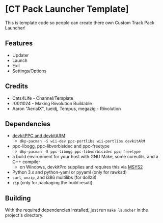 # [CT Pack Launcher Template]
This is template code so people can create there own Custom Track Pack Launcher!

## Features

- Updater
- Launch
- Exit
- Settings/Options

## Credits

- Cats4Life - Channel/Template
- r00t1024 - Making Riivolution Buildable
- Aaron "AerialX", tueidj, Tempus, megazig - Riivolution

## Dependencies

- [devkitPPC and devkitARM](https://devkitpro.org/wiki/Getting_Started)
	- `dkp-pacman -S wii-dev ppc-portlibs wii-portlibs devkitARM`
- ppc-libogg, ppc-libvorbisidec and ppc-freetype
	- `dkp-pacman -S ppc-libogg ppc-libvorbisidec ppc-freetype`
- a build environment for your host with GNU Make, some coreutils, and a C++ compiler
	- on Windows, devkitPro supplies and requires this via [MSYS2](https://www.msys2.org/)
- Python 3.x and python-yaml or pyyaml (only for rawksd)
- `curl`, `unzip`, and i386 multilibs (for dollz3)
- `zip` (only for packaging the build result)


## Building

With the required dependencies installed, just run `make launcher` in the project's directory:
